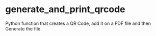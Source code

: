 # generate_and_print_qrcode
Python function that creates a QR Code, add it on a PDF file and then Generate the file.
